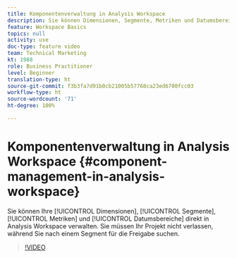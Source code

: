```yaml
---
title: Komponentenverwaltung in Analysis Workspace
description: Sie können Dimensionen, Segmente, Metriken und Datumsbereiche direkt in Analysis Workspace verwalten. Sie müssen Ihr Projekt nicht verlassen, während Sie nach einem Segment für die Freigabe suchen.
feature: Workspace Basics
topics: null
activity: use
doc-type: feature video
team: Technical Marketing
kt: 1988
role: Business Practitioner
level: Beginner
translation-type: ht
source-git-commit: f3b3fa7d91b0cb21005b57768ca23ed6700fcc03
workflow-type: ht
source-wordcount: '71'
ht-degree: 100%

---
```



# Komponentenverwaltung in Analysis Workspace {#component-management-in-analysis-workspace}

Sie können Ihre [!UICONTROL Dimensionen], [!UICONTROL Segmente], [!UICONTROL Metriken] und [!UICONTROL Datumsbereiche] direkt in Analysis Workspace verwalten. Sie müssen Ihr Projekt nicht verlassen, während Sie nach einem Segment für die Freigabe suchen.

>[!VIDEO](https://video.tv.adobe.com/v/24095/?quality=12)
